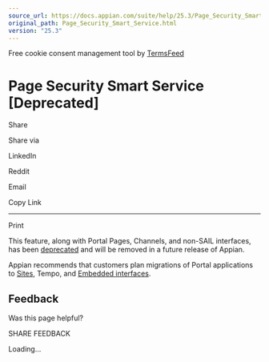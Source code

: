 ```yaml
---
source_url: https://docs.appian.com/suite/help/25.3/Page_Security_Smart_Service.html
original_path: Page_Security_Smart_Service.html
version: "25.3"
---
```


Free cookie consent management tool by [TermsFeed](https://www.termsfeed.com/)

# Page Security Smart Service \[Deprecated\]

Share

Share via

LinkedIn

Reddit

Email

Copy Link

* * *

Print

This feature, along with Portal Pages, Channels, and non-SAIL interfaces, has been [deprecated](Deprecated_Features.html) and will be removed in a future release of Appian.

Appian recommends that customers plan migrations of Portal applications to [Sites](Sites.html), Tempo, and [Embedded interfaces](Embedded_Interfaces.html).

## Feedback

Was this page helpful?

SHARE FEEDBACK

Loading...